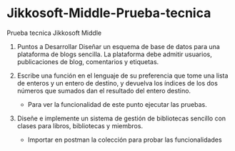 # Jikkosoft-Middle-Prueba-tecnica
Prueba tecnica Jikkosoft Middle

1. Puntos a Desarrollar
Diseñar un esquema de base de datos para una plataforma de blogs sencilla. La plataforma debe admitir usuarios, publicaciones de blog, comentarios y etiquetas.

2. Escribe una función en el lenguaje de su preferencia que tome una lista de enteros y un entero de destino, y devuelva los índices de los dos números que sumados dan el resultado del entero destino.
    - Para ver la funcionalidad de este punto ejecutar las pruebas.

3. Diseñe e implemente un sistema de gestión de bibliotecas sencillo con clases para libros, bibliotecas y miembros.
    - Importar en postman la colección para probar las funcionalidades
